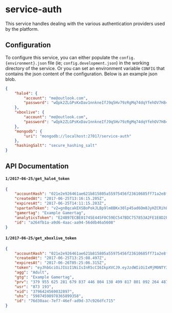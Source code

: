 # service-auth

This service handles dealing with the various authentication providers used by the platform.

## Configuration

To configure this service, you can either populate the `config.{environment}.json` file (ie; `config.development.json`) in the working directory of the service. Or you can set an environment variable `CONFIG` that contains the json content of the configuration. Below is an example json blob.

``` json
{
    "halo4": {
        "account": "me@outlook.com",
        "password": "wQpk2ZLGPsKxDav1nnkneIfJ9q5Hv79zRgMq74dqYfehOV7H84CBa3dBcec8qt0F"
    },
    "xboxlive": {
        "account": "me@outlook.com",
        "password": "wQpk2ZLGPsKxDav1nnkneIfJ9q5Hv79zRgMq74dqYfehOV7H84CBa3dBcec8qt0F"
    },
    "mongodb": {
        "uri": "mongodb://localhost:27017/service-auth"
    },
    "hashingSalt": "secure_hashing_salt"
}

```

## API Documentation

#### `1/2017-06-25/get_halo4_token`

``` json
{
    "accountHash": "021e2e926461ae621b815805a55975456f23610685ff71a2e8ff4b5b91cf4b5a3b45aee8ee178f21b3a67773933a9678e9b9e89269246b6568baa6a21a678c68",
    "createdAt": "2017-06-25T13:16:15.205Z",
    "expiresAt": "2017-06-25T14:11:15.203Z",
    "spartanToken": "v2=gnBqcakEXSBoPokJLBp9lm8BKx30lp45ad6Om8JyHZCRihLWxwA9qdhfBJPZixzUVVIMHLbw1jwmtiaW9ho3KorHhgtTVeTYheVbM1xhjlUWDLG5UCDV37UJUEodITlp9uAltMsFVkK700VSJVPtMlGIvnrIWRfumTu2NUl8YtMllNb20uaBwYrS44kg8BRGOSHfF6EyGsrlUvwrwKcNgLWnK7SU9GjV5gdjrncQjL9Rvx2xaii2ZGEhhD65PKVPIeMmSfV0NtfCYEsPrh8EzdnVtCA5WC6OStjWIqdrylyyvVkct3oBPgpOKoOAdyjbMny8MsqBE6vieBgfEmOrA9lge8KskW8j65Cz3n7ZKOTaDcBgT0tAWFQ3CGqy6bOgBR6BYguv6MtQfxdLXO9V8XTSQisbrfk3oTuKAnZ",
    "gamertag": "Example Gamertag",
    "analyticsToken": "E24B97ECBE01745E445F0C59EC547BDC757853A2FE1E8D2FFD5849EC6CFC6220",
    "id": "a264fb1a-a9d6-4aac-aa94-56ddb46a5608"
}
```

#### `1/2017-06-25/get_xboxlive_token`

``` json
{
    "accountHash": "021e2e926461ae621b815805a55975456f23610685ff71a2e8ff4b5b91cf4b5a3b45aee8ee178f21b3a67773933a9678e9b9e89269246b6568baa6a21a678c68",
    "createdAt": "2017-06-25T13:25:08.497Z",
    "expiresAt": "2017-06-26T05:25:06.315Z",
    "token": "eyJhbGciOiJIUzI1NiIsInR5cCI6IkpXVCJ9.eyJzdWIiOiIxMjM0NTY3ODkwIiwibmFtZSI6IkpvaG4gRG9lIiwiYWRtaW4iOnRydWV9.TJVA95OrM7E2cBab30RMHrHDcEfxjoYZgeFONFh7HgQ",
    "agg": "Adult",
    "gtg": "Example Gamertag",
    "prv": "379 955 625 281 679 837 446 804 138 499 817 801 092 264 487 959 701 621 728 566 254 798 349 547",
    "usr": "873 193",
    "xid": "3796424569032897",
    "uhs": "59874598978365899358",
    "id": "76d30aac-7ef7-46ef-ad9d-37c926dfc715"
}
```
